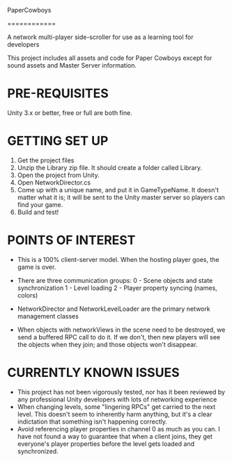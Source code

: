 PaperCowboys

============


A network multi-player side-scroller for use as a learning tool for developers


This project includes all assets and code for Paper Cowboys except for sound assets and Master Server information.


PRE-REQUISITES
==============
Unity 3.x or better, free or full are both fine.


GETTING SET UP
==============
1. Get the project files
2. Unzip the Library zip file. It should create a folder called Library.
3. Open the project from Unity.
4. Open NetworkDirector.cs
5. Come up with a unique name, and put it in GameTypeName. It doesn't matter what it is; it will be sent to the Unity master server so players can find your game.
6. Build and test!


POINTS OF INTEREST
==================
* This is a 100% client-server model. When the hosting player goes, the game is over.

* There are three communication groups:
0 - Scene objects and state synchronization
1 - Level loading
2 - Player property syncing (names, colors)

* NetworkDirector and NetworkLevelLoader are the primary network management classes

* When objects with networkViews in the scene need to be destroyed, we send a buffered RPC call to do it. If we don't, then new players will see the objects when they join; and those objects won't disappear.


CURRENTLY KNOWN ISSUES
========================
* This project has not been vigorously tested, nor has it been reviewed by any professional Unity developers with lots of networking experience
* When changing levels, some "lingering RPCs" get carried to the next level. This doesn't seem to inherently harm anything, but it's a clear indictation that something isn't happening correctly.
* Avoid referencing player properties in channel 0 as much as you can. I have not found a way to guarantee that when a client joins, they get everyone's player properties before the level gets loaded and synchronized.